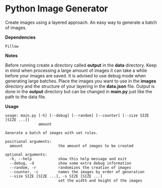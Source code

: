 # Python Image Generator
Create images using a layered approach. An easy way to generate a batch of images.

**Dependencies**
```
Pillow
```

**Notes**

Before running create a directory called __output__ in the __data__ directory. Keep in mind when processing a large amount of images it can take a while before your images are saved. It is advised to use debug mode when generating large batches. Place the images you want to use in the __images__ directory and the structure of your layering in the __data.json__ file. Output is done in the __output__ directory but can be changed in __main.py__ just like the path to the data file.

**Usage**
```
usage: main.py [-h] [--debug] [--random] [--counter] [--size SIZE [SIZE ...]]
               amount

Generate a batch of images with set rules.

positional arguments:
  amount                the amount of images to be created

optional arguments:
  -h, --help            show this help message and exit
  --debug, -d           show some extra debug information
  --random, -r          randomizes the creation of images
  --counter, -c         names the images by order of generation
  --size SIZE [SIZE ...], -s SIZE [SIZE ...]
                        set the width and height of the images
```
